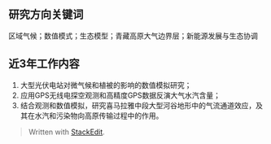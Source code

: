 ## 研究方向关键词

区域气候；数值模式；生态模型；青藏高原大气边界层；新能源发展与生态协调

## 近3年工作内容
1. 大型光伏电站对微气候和植被的影响的数值模拟研究；
2. 应用GPS无线电探空观测和高精度GPS数据反演大气水汽含量；
3. 结合观测和数值模拟，研究喜马拉雅中段大型河谷地形中的气流通道效应，及其在水汽和污染物向高原传输过程中的作用。

> Written with [StackEdit](https://stackedit.io/).
<!--stackedit_data:
eyJoaXN0b3J5IjpbLTE0MDEzODQ0NDldfQ==
-->